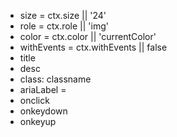 - size = ctx.size || '24' 
- role = ctx.role || 'img' 
- color = ctx.color || 'currentColor' 
- withEvents = ctx.withEvents || false 
- title
- desc 
- class: classname 
- ariaLabel =  <icon file name>  
- onclick 
- onkeydown 
- onkeyup